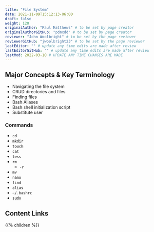 ```yaml
---
title: "File System"
date: 2021-11-09T15:12:13-06:00
draft: false
weight: 120
originalAuthor: "Paul Matthews" # to be set by page creator
originalAuthorGitHub: "pdmxdd" # to be set by page creator
reviewer: "John Woolbright" # to be set by the page reviewer
reviewerGitHub: "jwoolbright23" # to be set by the page reviewer
lastEditor: "" # update any time edits are made after review
lastEditorGitHub: "" # update any time edits are made after review
lastMod: 2022-03-10 # UPDATE ANY TIME CHANGES ARE MADE
---
```


## Major Concepts & Key Terminology

- Navigating the file system
- CRUD directories and files
- Finding files
- Bash Aliases
- Bash shell initialization script
- Substitute user

### Commands

- `cd`
- `mkdir`
- `touch`
- `cat`
- `less`
- `rm`
  - `-r`
- `mv`
- `nano`
- `find`
- `alias`
- `~/.bashrc`
- `sudo`

## Content Links

{{% children %}}